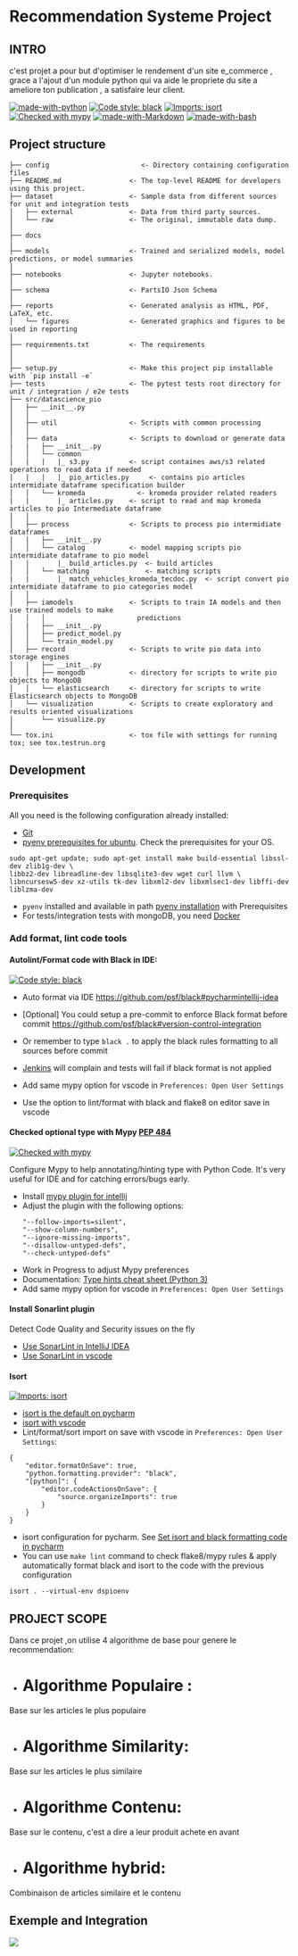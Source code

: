 
# Recommendation Systeme Project #

## INTRO
c'est projet a pour but d'optimiser le rendement d'un site e_commerce , grace a l'ajout d'un module python qui va 
aide le propriete du site a ameliore ton publication , a satisfaire leur client.

[![made-with-python](https://img.shields.io/badge/Made%20with-Python-1f425f.svg)](https://www.python.org/)
[![Code style: black](https://img.shields.io/badge/code%20style-black-000000.svg)](https://github.com/psf/black)
[![Imports: isort](https://img.shields.io/badge/%20imports-isort-%231674b1?style=flat&labelColor=ef8336)](https://pycqa.github.io/isort/)
[![Checked with mypy](https://camo.githubusercontent.com/34b3a249cd6502d0a521ab2f42c8830b7cfd03fa/687474703a2f2f7777772e6d7970792d6c616e672e6f72672f7374617469632f6d7970795f62616467652e737667)](http://mypy-lang.org/)
[![made-with-Markdown](https://img.shields.io/badge/Made%20with-Markdown-1f425f.svg)](http://commonmark.org)
[![made-with-bash](https://img.shields.io/badge/Made%20with-Bash-1f425f.svg)](https://www.gnu.org/software/bash/)

## Project structure

```
├── config                       <- Directory containing configuration files
├── README.md                 <- The top-level README for developers using this project.
├── dataset                   <- Sample data from different sources for unit and integration tests
│   ├── external              <- Data from third party sources.
│   └── raw                   <- The original, immutable data dump.
│
├── docs               
│
├── models                    <- Trained and serialized models, model predictions, or model summaries
│
├── notebooks                 <- Jupyter notebooks. 
│
├── schema                    <- PartsIO Json Schema
│
├── reports                   <- Generated analysis as HTML, PDF, LaTeX, etc.
│   └── figures               <- Generated graphics and figures to be used in reporting
│
├── requirements.txt          <- The requirements 
│                         
│
├── setup.py                  <- Make this project pip installable with `pip install -e`
├── tests                     <- The pytest tests root directory for unit / integration / e2e tests
├── src/datascience_pio                
│   ├── __init__.py    
│   │
│   ├── util                  <- Scripts with common processing
│   │
│   ├── data                  <- Scripts to download or generate data
|   |   ├── __init__.py    
│   │   └── common 
|   |   |   |_ s3.py          <- script containes aws/s3 related operations to read data if needed
|   |   |   |_ pio_articles.py     <- contains pio articles intermidiate dataframe specification builder
│   │   └── kromeda             <- kromeda provider related readers 
|   |       |_ articles.py    <- script to read and map kromeda articles to pio Intermediate dataframe       
│   │
│   ├── process               <- Scripts to process pio intermidiate dataframes
|   |   ├── __init__.py    
│   │   └── catalog           <- model mapping scripts pio intermidiate dataframe to pio model
|   |       |_ build_articles.py  <- build articles
│   │   └── matching              <- matching scripts 
|   |       |_ match_vehicles_kromeda_tecdoc.py  <- script convert pio intermidiate dataframe to pio categories model
│   │
│   ├── iamodels              <- Scripts to train IA models and then use trained models to make
│   │   │                       predictions
|   |   ├── __init__.py    
│   │   ├── predict_model.py
│   │   └── train_model.py
│   ├── record                <- Scripts to write pio data into storage engines
|   |   ├── __init__.py    
│   │   ├── mongodb           <- directory for scripts to write pio objects to MongoDB
│   │   └── elasticsearch     <- directory for scripts to write Elasticsearch objects to MongoDB
│   └── visualization         <- Scripts to create exploratory and results oriented visualizations
│       └── visualize.py
│
└── tox.ini                   <- tox file with settings for running tox; see tox.testrun.org
```


## Development

### Prerequisites
All you need is the following configuration already installed:

* [Git](https://git-scm.com/book/en/v2/Getting-Started-Installing-Git)
* [pyenv prerequisites for ubuntu](https://github.com/pyenv/pyenv/wiki#suggested-build-environment). Check the prerequisites for your OS.

```
sudo apt-get update; sudo apt-get install make build-essential libssl-dev zlib1g-dev \
libbz2-dev libreadline-dev libsqlite3-dev wget curl llvm \
libncursesw5-dev xz-utils tk-dev libxml2-dev libxmlsec1-dev libffi-dev liblzma-dev
```

* `pyenv` installed and available in path [pyenv installation](https://github.com/pyenv/pyenv#installation) with Prerequisites 
* For tests/integration tests with mongoDB, you need [Docker](https://docs.docker.com/engine/install/ubuntu/)



### Add format, lint code tools

#### Autolint/Format code with Black in IDE:

[![Code style: black](https://img.shields.io/badge/code%20style-black-000000.svg)](https://github.com/psf/black)

* Auto format via IDE https://github.com/psf/black#pycharmintellij-idea
* [Optional] You could setup a pre-commit to enforce Black format before commit https://github.com/psf/black#version-control-integration
* Or remember to type `black .` to apply the black rules formatting to all sources before commit
* [Jenkins](https://jenkins.parts-advisor.com/job/parts-io/job/etl/lastCompletedBuild/testReport/) will complain and tests will fail if black format is not applied

* Add same mypy option for vscode in `Preferences: Open User Settings`
* Use the option to lint/format with black and flake8 on editor save in vscode

#### Checked optional type with Mypy [PEP 484](https://www.python.org/dev/peps/pep-0484/)

[![Checked with mypy](https://camo.githubusercontent.com/34b3a249cd6502d0a521ab2f42c8830b7cfd03fa/687474703a2f2f7777772e6d7970792d6c616e672e6f72672f7374617469632f6d7970795f62616467652e737667)](http://mypy-lang.org/)

Configure Mypy to help annotating/hinting type with Python Code. It's very useful for IDE and for catching errors/bugs early. 

* Install [mypy plugin for intellij](https://plugins.jetbrains.com/plugin/11086-mypy)
* Adjust the plugin with the following options:
    ```
    "--follow-imports=silent",
    "--show-column-numbers",
    "--ignore-missing-imports",
    "--disallow-untyped-defs",
    "--check-untyped-defs"
    ```  
* Work in Progress to adjust Mypy preferences
* Documentation: [Type hints cheat sheet (Python 3)](https://mypy.readthedocs.io/en/stable/cheat_sheet_py3.html)
* Add same mypy option for vscode in `Preferences: Open User Settings` 

#### Install Sonarlint plugin

Detect Code Quality and Security issues on the fly

* [Use SonarLint in IntelliJ IDEA](https://www.sonarlint.org/intellij/)
* [Use SonarLint in vscode](https://www.sonarlint.org/vscode)

#### Isort

[![Imports: isort](https://img.shields.io/badge/%20imports-isort-%231674b1?style=flat&labelColor=ef8336)](https://pycqa.github.io/isort/)

* [isort is the default on pycharm](https://www.jetbrains.com/help/pycharm/code-style-python.html#imports_table)
* [isort with vscode](https://cereblanco.medium.com/setup-black-and-isort-in-vscode-514804590bf9)
* Lint/format/sort import on save with vscode in `Preferences: Open User Settings`:

```
{
    "editor.formatOnSave": true,
    "python.formatting.provider": "black",
    "[python]": {
        "editor.codeActionsOnSave": {
            "source.organizeImports": true
        }
    }
}
```

* isort configuration for pycharm. See [Set isort and black formatting code in pycharm](https://www.programmersought.com/article/23126972182/)
* You can use `make lint` command to check flake8/mypy rules & apply automatically format black and isort to the code with the previous configuration

```
isort . --virtual-env dspioenv
```

## PROJECT SCOPE
Dans ce projet ,on utilise 4 algorithme de base pour genere le recommendation:
* # Algorithme Populaire : 
Base sur les articles le plus populaire
* # Algorithme Similarity:
Base sur les articles le plus similaire
* # Algorithme Contenu:
Base sur le contenu, c'est a dire a leur produit achete en avant
* # Algorithme hybrid:
Combinaison de articles similaire et le contenu

## Exemple and Integration
![](https://github.com/anjaragit/System_Recommendation/blob/main/sysrec_v3%20(3).gif)
